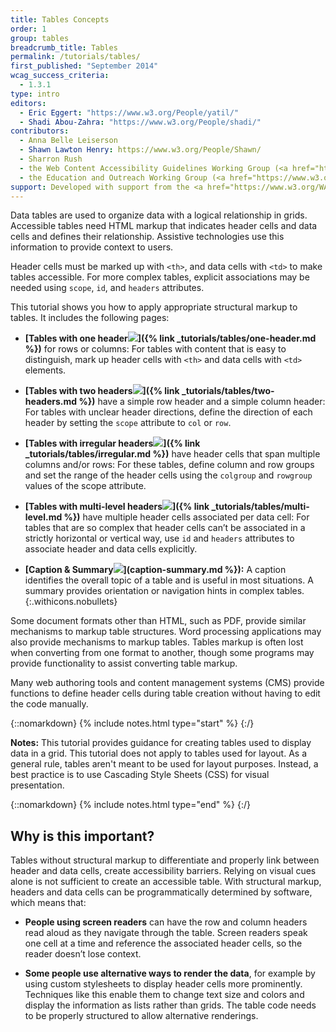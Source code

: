 ```yaml
---
title: Tables Concepts
order: 1
group: tables
breadcrumb_title: Tables
permalink: /tutorials/tables/
first_published: "September 2014"
wcag_success_criteria:
  - 1.3.1
type: intro
editors:
  - Eric Eggert: "https://www.w3.org/People/yatil/"
  - Shadi Abou-Zahra: "https://www.w3.org/People/shadi/"
contributors:
  - Anna Belle Leiserson
  - Shawn Lawton Henry: https://www.w3.org/People/Shawn/
  - Sharron Rush
  - the Web Content Accessibility Guidelines Working Group (<a href="https://www.w3.org/WAI/GL/">WCAG WG</a>)
  - the Education and Outreach Working Group (<a href="https://www.w3.org/WAI/EO/">EOWG</a>)
support: Developed with support from the <a href="https://www.w3.org/WAI/ACT/">WAI-ACT project</a>, co-funded by the <strong>European Commission <abbr title="Information Society Technologies">IST</abbr> Programme</strong>.
---
```


Data tables are used to organize data with a logical relationship in grids. Accessible tables need HTML markup that indicates header cells and data cells and defines their relationship. Assistive technologies use this information to provide context to users.

Header cells must be marked up with `<th>`, and data cells with `<td>` to make tables accessible. For more complex tables, explicit associations may be needed using `scope`, `id`, and `headers` attributes.

This tutorial shows you how to apply appropriate structural markup to tables. It includes the following pages:

-   **[Tables with one header![](img-simple.png)]({% link _tutorials/tables/one-header.md %})** for rows or columns: For tables with content that is easy to distinguish, mark up header cells with `<th>` and data cells with `<td>` elements.

-   **[Tables with two headers![](img-multidir.png)]({% link _tutorials/tables/two-headers.md %})** have a simple row header and a simple column header: For tables with unclear header directions, define the direction of each header by setting the `scope` attribute to `col` or `row`.

-   **[Tables with irregular headers![](img-irreg.png)]({% link _tutorials/tables/irregular.md %})** have header cells that span multiple columns and/or rows: For these tables, define column and row groups and set the range of the header cells using the `colgroup` and `rowgroup` values of the scope attribute.

-   **[Tables with multi-level headers![](img-multi.png)]({% link _tutorials/tables/multi-level.md %})**  have multiple header cells associated per data cell:  For tables that are so complex that header cells can’t be associated in a strictly horizontal or vertical way, use `id` and `headers` attributes to associate header and data cells explicitly.

-   **[Caption & Summary![](img-caption.png)](caption-summary.md %}):** A caption identifies the overall topic of a table and is useful in most situations. A summary provides orientation or navigation hints in complex tables.
{:.withicons.nobullets}

Some document formats other than HTML, such as PDF, provide similar mechanisms to markup table structures. Word processing applications may also provide mechanisms to markup tables. Tables markup is often lost when converting from one format to another, though some programs may provide functionality to assist converting table markup.

Many web authoring tools and content management systems (CMS) provide functions to define header cells during table creation without having to edit the code manually.

{::nomarkdown}
{% include notes.html type="start" %}
{:/}

**Notes:** This tutorial provides guidance for creating tables used to display data in a grid. This tutorial does not apply to tables used for layout. As a general rule, tables aren't meant to be used for layout purposes. Instead, a best practice is to use Cascading Style Sheets (CSS) for visual presentation.

{::nomarkdown}
{% include notes.html type="end" %}
{:/}

## Why is this important?

Tables without structural markup to differentiate and properly link between header and data cells, create accessibility barriers. Relying on visual cues alone is not sufficient to create an accessible table. With structural markup, headers and data cells can be programmatically determined by software, which means that:

-   **People using screen readers** can have the row and column headers read aloud as they navigate through the table. Screen readers speak one cell at a time and reference the associated header cells, so the reader doesn’t lose context.

-    **Some people use alternative ways to render the data**, for example by using custom stylesheets to display header cells more prominently. Techniques like this enable them to change text size and colors and display the information as lists rather than grids. The table code needs to be properly structured to allow alternative renderings.
